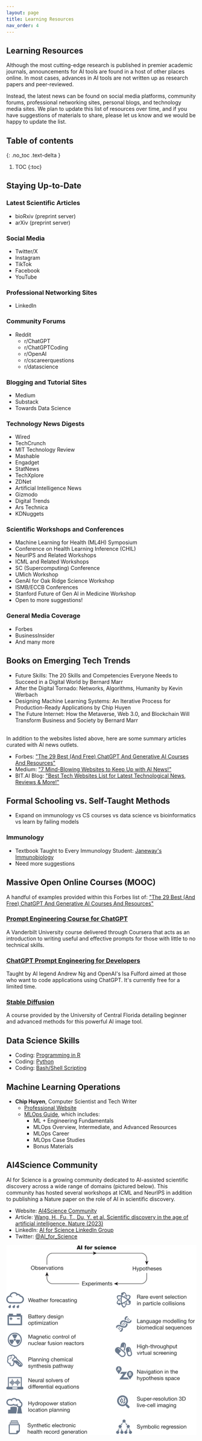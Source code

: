 ```yaml
---
layout: page
title: Learning Resources
nav_order: 4
---
```


## Learning Resources

Although the most cutting-edge research is published in premier academic journals, announcements for AI tools are found in a host of other places online. In most cases, advances in AI tools are not written up as research papers and peer-reviewed. 

Instead, the latest news can be found on social media platforms, community forums, professional networking sites, personal blogs, and technology media sites. We plan to update this list of resources over time, and if you have suggestions of materials to share, please let us know and we would be happy to update the list.

## Table of contents
{: .no_toc .text-delta }

1. TOC
{:toc}

## Staying Up-to-Date

### Latest Scientific Articles
* bioRxiv (preprint server)
* arXiv (preprint server)

### Social Media
* Twitter/X
* Instagram
* TikTok
* Facebook
* YouTube

### Professional Networking Sites
* LinkedIn

### Community Forums
* Reddit
    * r/ChatGPT
    * r/ChatGPTCoding
    * r/OpenAI
    * r/cscareerquestions
    * r/datascience

### Blogging and Tutorial Sites 
* Medium
* Substack
* Towards Data Science

### Technology News Digests
* Wired
* TechCrunch
* MIT Technology Review
* Mashable
* Engadget
* StatNews
* TechXplore
* ZDNet
* Artificial Intelligence News
* Gizmodo
* Digital Trends
* Ars Technica
* KDNuggets

### Scientific Workshops and Conferences
* Machine Learning for Health (ML4H) Symposium
* Conference on Health Learning Inference (CHIL)
* NeurIPS and Related Workshops
* ICML and Related Workshops
* SC (Supercomputing) Conference
* UMich Workshop
* GenAI for Oak Ridge Science Workshop
* ISMB/ECCB Conferences
* Stanford Future of Gen AI in Medicine Workshop
* Open to more suggestions!

### General Media Coverage
* Forbes
* BusinessInsider
* And many more

## Books on Emerging Tech Trends
* Future Skills: The 20 Skills and Competencies Everyone Needs to Succeed in a Digital World by Bernard Marr
* After the Digital Tornado: Networks, Algorithms, Humanity by Kevin Werbach
* Designing Machine Learning Systems: An Iterative Process for Production-Ready Applications by Chip Huyen
* The Future Internet: How the Metaverse, Web 3.0, and Blockchain Will Transform Business and Society by Bernard Marr

<br> In addition to the websites listed above, here are some summary articles curated with AI news outlets.

* Forbes: ["The 29 Best (And Free) ChatGPT And Generative AI Courses And Resources"](https://www.forbes.com/sites/bernardmarr/2023/05/24/the-29-best-and-free-chatgpt-and-generative-ai-courses-and-resources/?sh=14bf14a94a6f)
* Medium: ["7 Mind-Blowing Websites to Keep Up with AI News!"](https://medium.com/@severintom_42671/10-mind-blowing-websites-to-keep-up-with-ai-news-81ff58e60429)
* BIT.AI Blog: ["Best Tech Websites List for Latest Technological News, Reviews & More!"](https://blog.bit.ai/best-tech-websites/)


## Formal Schooling vs. Self-Taught Methods
* Expand on immunology vs CS courses vs data science vs bioinformatics vs learn by failing models

### Immunology
* Textbook Taught to Every Immunology Student: [Janeway's Immunobiology](https://wwnorton.com/books/9780393884890)
* Need more suggestions

## Massive Open Online Courses (MOOC)
A handful of examples provided within this Forbes list of: ["The 29 Best (And Free) ChatGPT And Generative AI Courses And Resources"](https://www.forbes.com/sites/bernardmarr/2023/05/24/the-29-best-and-free-chatgpt-and-generative-ai-courses-and-resources/?sh=14bf14a94a6f)

### [Prompt Engineering Course for ChatGPT](https://www.coursera.org/learn/prompt-engineering)
A Vanderbilt University course delivered through Coursera that acts as an introduction to writing useful and effective prompts for those with little to no technical skills.

### [ChatGPT Prompt Engineering for Developers](https://www.classcentral.com/course/chatgpt-for-developers-180241)
Taught by AI legend Andrew Ng and OpenAI's Isa Fulford aimed at those who want to code applications using ChatGPT. It's currently free for a limited time.

### [Stable Diffusion](https://www.classcentral.com/course/youtube-lecture-8-stable-diffusion-132022)
A course provided by the University of Central Florida detailing beginner and advanced methods for this powerful AI image tool.


## Data Science Skills
* Coding: [Programming in R]()
* Coding: [Python]()
* Coding: [Bash/Shell Scripting]()


## Machine Learning Operations

* **Chip Huyen**, Computer Scientist and Tech Writer
    * [Professional Website](https://huyenchip.com/)
    * [MLOps Guide](https://huyenchip.com/mlops/), which includes:
        * ML + Engineering Fundamentals
        * MLOps Overview, Intermediate, and Advanced Resources
        * MLOps Career
        * MLOps Case Studies
        * Bonus Materials


## AI4Science Community
AI for Science is a growing community dedicated to AI-assisted scientific discovery across a wide range of domains (pictured below). This community has hosted several workshops at ICML and NeurIPS in addition to publishing a Nature paper on the role of AI in scientific discovery. 
* Website: [AI4Science Community](https://ai4sciencecommunity.github.io/)
* Article: [Wang, H., Fu, T., Du, Y. et al. Scientific discovery in the age of artificial intelligence. Nature (2023)](https://www.nature.com/articles/s41586-023-06221-2#citeas)
* LinkedIn: [AI for Science LinkedIn Group](https://www.linkedin.com/company/ai-for-science/)
* Twitter: [@AI_for_Science](https://twitter.com/AI_for_Science)

![A4Science Fig](/assets/images/01-ai4science-fig.png)
